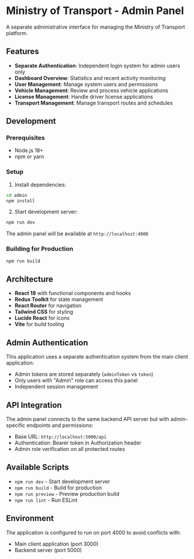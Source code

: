 # Ministry of Transport - Admin Panel

A separate administrative interface for managing the Ministry of Transport platform.

## Features

- **Separate Authentication**: Independent login system for admin users only
- **Dashboard Overview**: Statistics and recent activity monitoring
- **User Management**: Manage system users and permissions
- **Vehicle Management**: Review and process vehicle applications
- **License Management**: Handle driver license applications
- **Transport Management**: Manage transport routes and schedules

## Development

### Prerequisites

- Node.js 18+
- npm or yarn

### Setup

1. Install dependencies:
```bash
cd admin
npm install
```

2. Start development server:
```bash
npm run dev
```

The admin panel will be available at `http://localhost:4000`

### Building for Production

```bash
npm run build
```

## Architecture

- **React 18** with functional components and hooks
- **Redux Toolkit** for state management
- **React Router** for navigation
- **Tailwind CSS** for styling
- **Lucide React** for icons
- **Vite** for build tooling

## Admin Authentication

This application uses a separate authentication system from the main client application:

- Admin tokens are stored separately (`adminToken` vs `token`)
- Only users with "Admin" role can access this panel
- Independent session management

## API Integration

The admin panel connects to the same backend API server but with admin-specific endpoints and permissions:

- Base URL: `http://localhost:5000/api`
- Authentication: Bearer token in Authorization header
- Admin role verification on all protected routes

## Available Scripts

- `npm run dev` - Start development server
- `npm run build` - Build for production
- `npm run preview` - Preview production build
- `npm run lint` - Run ESLint

## Environment

The application is configured to run on port 4000 to avoid conflicts with:
- Main client application (port 3000)
- Backend server (port 5000) 